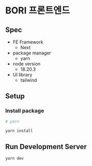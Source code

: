 # BORI 프론트엔드

## Spec

- FE Framework
  - Next
- package manager
  - yarn
- node version
  - 18.20.3
- UI library
  - tailwind

## Setup

### Install package

```bash
# yarn

yarn install
```

## Run Development Server

```bash
yarn dev
```